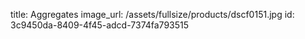 title: Aggregates
image_url: /assets/fullsize/products/dscf0151.jpg
id: 3c9450da-8409-4f45-adcd-7374fa793515
